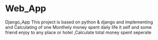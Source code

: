 # Web_App
Django_App
This project is based on python & django and implementing and Calculating of one Monthely money spent daily life it self and some friend enjoy to any place or hotel ,Calculate total money spent seperate
